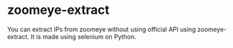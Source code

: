 # zoomeye-extract

You can extract IPs from zoomeye without using official API using zoomeye-extract. It is made using selenium on Python.
